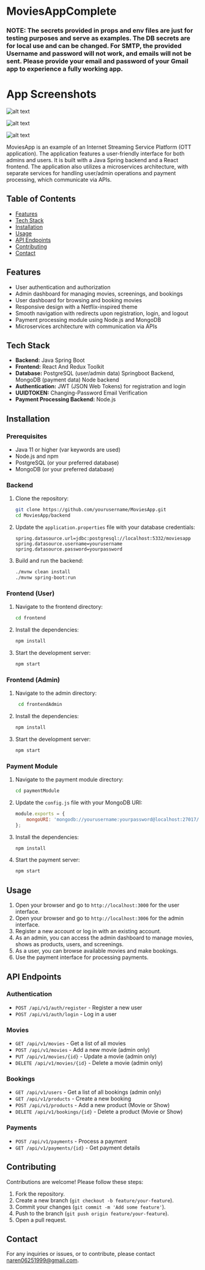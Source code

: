 # MoviesAppComplete

### NOTE: The secrets provided in props and env files are just for testing purposes and serve as examples. The DB secrets are for local use and can be changed. For SMTP, the provided Username and password will not work, and emails will not be sent. Please provide your email and password of your Gmail app to experience a fully working app.




# App Screenshots
![alt text](https://firebasestorage.googleapis.com/v0/b/moviesite-5ed22.appspot.com/o/Screenshot%202024-07-16%20at%206.51.51%E2%80%AFPM.png?alt=media&token=cdccc77e-cf9a-4bb3-97ea-10e6226ffce7)

![alt text](https://firebasestorage.googleapis.com/v0/b/moviesite-5ed22.appspot.com/o/Screenshot%202024-07-16%20at%207.06.08%E2%80%AFPM.png?alt=media&token=84318f15-de05-40d3-a8f2-fbbb41ca13d4)

![alt text](https://firebasestorage.googleapis.com/v0/b/moviesite-5ed22.appspot.com/o/Screenshot%202024-07-16%20at%207.00.05%E2%80%AFPM.png?alt=media&token=b5dd6a42-83cb-4acb-96af-b8bbe2fc152f)

MoviesApp is an example of an Internet Streaming Service Platform (OTT application). The application features a user-friendly interface for both admins and users. It is built with a Java Spring backend and a React frontend. The application also utilizes a microservices architecture, with separate services for handling user/admin operations and payment processing, which communicate via APIs.

## Table of Contents
- [Features](#features)
- [Tech Stack](#tech-stack)
- [Installation](#installation)
- [Usage](#usage)
- [API Endpoints](#api-endpoints)
- [Contributing](#contributing)
- [Contact](#contact)

## Features
- User authentication and authorization
- Admin dashboard for managing movies, screenings, and bookings
- User dashboard for browsing and booking movies
- Responsive design with a Netflix-inspired theme
- Smooth navigation with redirects upon registration, login, and logout
- Payment processing module using Node.js and MongoDB
- Microservices architecture with communication via APIs

## Tech Stack
- **Backend:** Java Spring Boot
- **Frontend:** React And Redux Toolkit
- **Database:** PostgreSQL (user/admin data) Springboot Backend, MongoDB (payment data) Node backend
- **Authentication:** JWT (JSON Web Tokens) for registration and login
- **UUIDTOKEN:** Changing-Password Email Verification
- **Payment Processing Backend:** Node.js

## Installation

### Prerequisites
- Java 11 or higher (var keywords are used)
- Node.js and npm
- PostgreSQL (or your preferred database)
- MongoDB (or your preferred database)

### Backend
1. Clone the repository:
    ```bash
    git clone https://github.com/yourusername/MoviesApp.git
    cd MoviesApp/backend
    ```

2. Update the `application.properties` file with your database credentials:
    ```properties
    spring.datasource.url=jdbc:postgresql://localhost:5332/moviesapp
    spring.datasource.username=yourusername
    spring.datasource.password=yourpassword
    ```

3. Build and run the backend:
    ```bash
    ./mvnw clean install
    ./mvnw spring-boot:run
    ```

### Frontend (User)
1. Navigate to the frontend directory:
    ```bash
    cd frontend
    ```

2. Install the dependencies:
    ```bash
    npm install
    ```

3. Start the development server:
    ```bash
    npm start
    ```

### Frontend (Admin)
1. Navigate to the admin directory:
    ```bash
     cd frontendAdmin
    ```

2. Install the dependencies:
    ```bash
    npm install
    ```

3. Start the development server:
    ```bash
    npm start
    ```

### Payment Module
1. Navigate to the payment module directory:
    ```bash
    cd paymentModule
    ```

2. Update the `config.js` file with your MongoDB URI:
    ```javascript
    module.exports = {
        mongoURI: 'mongodb://yourusername:yourpassword@localhost:27017/movie_payment?authSource=admin'
    };
    ```

3. Install the dependencies:
    ```bash
    npm install
    ```

4. Start the payment server:
    ```bash
    npm start
    ```

## Usage
1. Open your browser and go to `http://localhost:3000` for the user interface.
2. Open your browser and go to `http://localhost:3006` for the admin interface.
3. Register a new account or log in with an existing account.
4. As an admin, you can access the admin dashboard to manage movies, shows as products, users, and screenings.
5. As a user, you can browse available movies and make bookings.
6. Use the payment interface for processing payments.

## API Endpoints
### Authentication
- `POST /api/v1/auth/register` - Register a new user
- `POST /api/v1/auth/login` - Log in a user

### Movies
- `GET /api/v1/movies` - Get a list of all movies
- `POST /api/v1/movies` - Add a new movie (admin only)
- `PUT /api/v1/movies/{id}` - Update a movie (admin only)
- `DELETE /api/v1/movies/{id}` - Delete a movie (admin only)

### Bookings
- `GET /api/v1/users` - Get a list of all bookings (admin only)
- `GET /api/v1/products` - Create a new booking
- `POST /api/v1/products` - Add a new product (Movie or Show)
- `DELETE /api/v1/bookings/{id}` - Delete a product (Movie or Show)

### Payments
- `POST /api/v1/payments` - Process a payment
- `GET /api/v1/payments/{id}` - Get payment details

## Contributing
Contributions are welcome! Please follow these steps:
1. Fork the repository.
2. Create a new branch (`git checkout -b feature/your-feature`).
3. Commit your changes (`git commit -m 'Add some feature'`).
4. Push to the branch (`git push origin feature/your-feature`).
5. Open a pull request.

## Contact
For any inquiries or issues, or to contribute, please contact [naren06251999@gmail.com](mailto:naren06251999@gmail.com).
